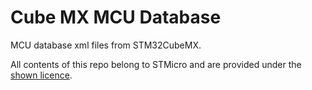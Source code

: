 # Cube MX MCU Database

MCU database xml files from STM32CubeMX.

All contents of this repo belong to STMicro and are provided under the [shown licence](licence.pdf).